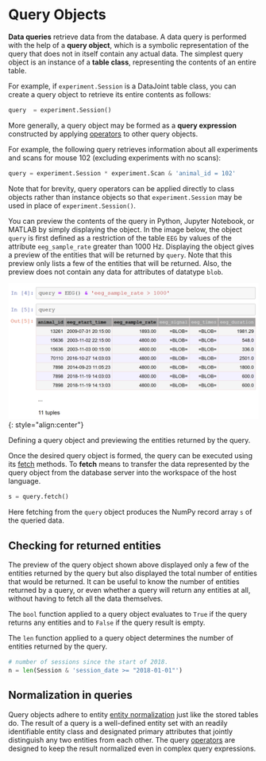 # Query Objects

**Data queries** retrieve data from the database.
A data query is performed with the help of a **query object**, which is a symbolic 
representation of the query that does not in itself contain any actual data.
The simplest query object is an instance of a **table class**, representing the 
contents of an entire table.

For example, if `experiment.Session` is a DataJoint table class, you can create a query 
object to retrieve its entire contents as follows:

```python
query  = experiment.Session()
```

More generally, a query object may be formed as a **query expression** constructed by 
applying [operators](operators.md) to other query objects.

For example, the following query retrieves information about all experiments and scans 
for mouse 102 (excluding experiments with no scans):

```python
query = experiment.Session * experiment.Scan & 'animal_id = 102'
```

Note that for brevity, query operators can be applied directly to class objects rather 
than instance objects so that `experiment.Session` may be used in place of 
`experiment.Session()`.

You can preview the contents of the query in Python, Jupyter Notebook, or MATLAB by 
simply displaying the object.
In the image below, the object `query` is first defined as a restriction of the table 
`EEG` by values of the attribute `eeg_sample_rate` greater than 1000 Hz.
Displaying the object gives a preview of the entities that will be returned by `query`.
Note that this preview only lists a few of the entities that will be returned.
Also, the preview does not contain any data for attributes of datatype `blob`.

![Query object preview](../images/query_object_preview.png){: style="align:center"}

Defining a query object and previewing the entities returned by the query.

Once the desired query object is formed, the query can be executed using its 
[fetch](fetch.md) methods.
To **fetch** means to transfer the data represented by the query object from the 
database server into the workspace of the host language.

```python
s = query.fetch()
```

Here fetching from the `query` object produces the NumPy record array `s` of the 
queried data.

## Checking for returned entities

The preview of the query object shown above displayed only a few of the entities 
returned by the query but also displayed the total number of entities that would be 
returned.
It can be useful to know the number of entities returned by a query, or even whether a 
query will return any entities at all, without having to fetch all the data themselves.

The `bool` function applied to a query object evaluates to `True` if the query returns 
any entities and to `False` if the query result is empty.

The `len` function applied to a query object determines the number of entities returned 
by the query.

```python
# number of sessions since the start of 2018.
n = len(Session & 'session_date >= "2018-01-01"')
```

## Normalization in queries

Query objects adhere to entity [entity normalization](../design/normalization.md) just 
like the stored tables do.
The result of a query is a well-defined entity set with an readily identifiable entity 
class and designated primary attributes that jointly distinguish any two entities from 
each other.
The query [operators](operators.md) are designed to keep the result normalized even in 
complex query expressions.
